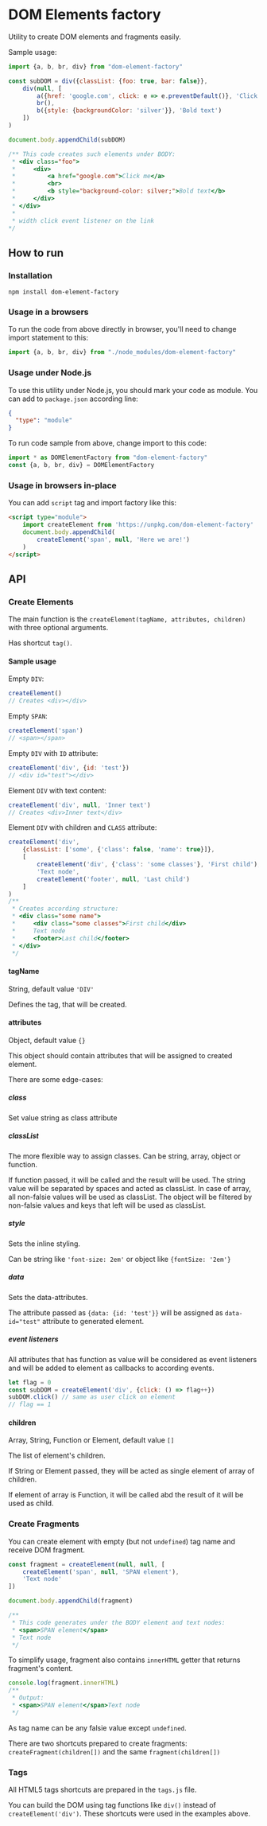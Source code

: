 # DOM Elements factory

Utility to create DOM elements and fragments easily.

Sample usage:
```javascript
import {a, b, br, div} from "dom-element-factory"

const subDOM = div({classList: {foo: true, bar: false}},
    div(null, [
        a({href: 'google.com', click: e => e.preventDefault()}, 'Click me'),
        br(),
        b({style: {backgroundColor: 'silver'}}, 'Bold text')
    ])
)

document.body.appendChild(subDOM)

/** This code creates such elements under BODY:
 * <div class="foo">
 *     <div>
 *         <a href="google.com">Click me</a>
 *         <br>
 *         <b style="background-color: silver;">Bold text</b>
 *     </div>
 * </div>
 * 
 * width click event listener on the link
*/
```

## How to run

### Installation

```shell
npm install dom-element-factory
```

### Usage in a browsers

To run the code from above directly in browser, you'll need to change import statement to this:

```javascript
import {a, b, br, div} from "./node_modules/dom-element-factory"
```

### Usage under Node.js

To use this utility under Node.js, you should mark your code as module.
You can add to `package.json` according line:
```json
{
  "type": "module"
}
```

To run code sample from above, change import to this code:
```javascript
import * as DOMElementFactory from "dom-element-factory"
const {a, b, br, div} = DOMElementFactory
```

### Usage in browsers in-place

You can add `script` tag and import factory like this:

```html
<script type="module">
    import createElement from 'https://unpkg.com/dom-element-factory'
    document.body.appendChild(
        createElement('span', null, 'Here we are!')
    )
</script>
```

## API

### Create Elements

The main function is the `createElement(tagName, attributes, children)` with three optional arguments.

Has shortcut `tag()`. 

#### Sample usage

Empty `DIV`:
```javascript
createElement()
// Creates <div></div>
```

Empty `SPAN`:
```javascript
createElement('span')
// <span></span>
```

Empty `DIV` with `ID` attribute:
```javascript
createElement('div', {id: 'test'})
// <div id="test"></div>
```

Element `DIV` with text content:
```javascript
createElement('div', null, 'Inner text')
// Creates <div>Inner text</div>
```

Element `DIV` with children and `CLASS` attribute:
```javascript
createElement('div',
    {classList: ['some', {'class': false, 'name': true}]},
    [
        createElement('div', {'class': 'some classes'}, 'First child'),
        'Text node',
        createElement('footer', null, 'Last child')
    ]
)
/**
 * Creates according structure:
 * <div class="some name">
 *     <div class="some classes">First child</div>
 *     Text node
 *     <footer>Last child</footer>
 * </div>
 */
```

#### tagName

String, default value `'DIV'`

Defines the tag, that will be created.

#### attributes

Object, default value `{}`

This object should contain attributes that will be assigned to created element.

There are some edge-cases:

##### class

Set value string as class attribute

##### classList

The more flexible way to assign classes. Can be string, array, object or function.

If function passed, it will be called and the result will be used.
The string value will be separated by spaces and acted as classList.
In case of array, all non-falsie values will be used as classList.
The object will be filtered by non-falsie values and keys that left will be used as classList.

##### style

Sets the inline styling.

Can be string like `'font-size: 2em'` or object like `{fontSize: '2em'}`

##### data

Sets the data-attributes.

The attribute passed as `{data: {id: 'test'}}` will be assigned as `data-id="test"` attribute to generated element.

##### event listeners

All attributes that has function as value will be considered as event listeners and will be added to element as callbacks to according events.

```javascript
let flag = 0
const subDOM = createElement('div', {click: () => flag++})
subDOM.click() // same as user click on element
// flag == 1
```

#### children

Array, String, Function or Element, default value `[]`

The list of element's children.

If String or Element passed, they will be acted as single element of array of children.

If element of array is Function, it will be called abd the result of it will be used as child.

### Create Fragments

You can create element with empty (but not `undefined`) tag name and receive DOM fragment.

```javascript
const fragment = createElement(null, null, [
    createElement('span', null, 'SPAN element'),
    'Text node'
])

document.body.appendChild(fragment)

/**
 * This code generates under the BODY element and text nodes:
 * <span>SPAN element</span>
 * Text node
 */
```

To simplify usage, fragment also contains `innerHTML` getter that returns fragment's content.

```javascript
console.log(fragment.innerHTML)
/**
 * Output:
 * <span>SPAN element</span>Text node
 */
```

As tag name can be any falsie value except `undefined`.

There are two shortcuts prepared to create fragments: `createFragment(children[])` and the same `fragment(children[])`

### Tags

All HTML5 tags shortcuts are prepared in the `tags.js` file.

You can build the DOM using tag functions like `div()` instead of `createElement('div')`.
These shortcuts were used in the examples above.